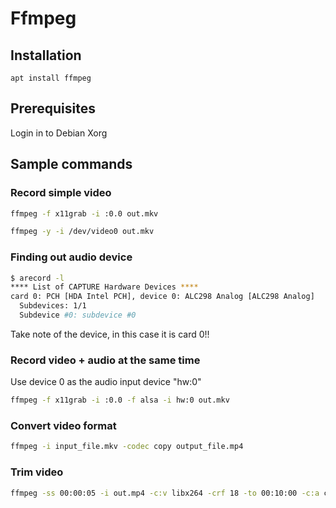 # Ffmpeg

## Installation
```
apt install ffmpeg
```

## Prerequisites
Login in to Debian Xorg

## Sample commands
### Record simple video
```bash
ffmpeg -f x11grab -i :0.0 out.mkv

ffmpeg -y -i /dev/video0 out.mkv
```

### Finding out audio device
```bash
$ arecord -l
**** List of CAPTURE Hardware Devices ****
card 0: PCH [HDA Intel PCH], device 0: ALC298 Analog [ALC298 Analog]
  Subdevices: 1/1
  Subdevice #0: subdevice #0
```
Take note of the device, in this case it is card 0!!

### Record video + audio at the same time
Use device 0 as the audio input device "hw:0"
```bash
ffmpeg -f x11grab -i :0.0 -f alsa -i hw:0 out.mkv
```

### Convert video format
```bash
ffmpeg -i input_file.mkv -codec copy output_file.mp4
```

### Trim video
```bash
ffmpeg -ss 00:00:05 -i out.mp4 -c:v libx264 -crf 18 -to 00:10:00 -c:a copy output.mp4
```
